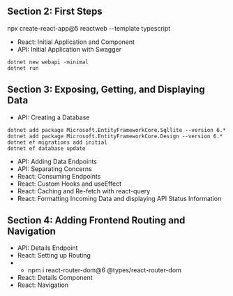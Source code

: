 ## Section 2: First Steps

npx create-react-app@5 reactweb --template typescript
* React: Initial Application and Component
* API: Initial Application with Swagger
```
dotnet new webapi -minimal
dotnet run
```
## Section 3: Exposing, Getting, and Displaying Data
* API: Creating a Database
```
dotnet add package Microsoft.EntityFrameworkCore.Sqllite --version 6.*
dotnet add package Microsoft.EntityFrameworkCore.Design --version 6.*
dotnet ef migrations add initial
dotnet ef database update
```
* API: Adding Data Endpoints
* API: Separating Concerns
* React: Consuming Endpoints
* React: Custom Hooks and useEffect
* React: Caching and Re-fetch with react-query
* React: Formatting Incoming Data and displaying API Status Information
## Section 4: Adding Frontend Routing and Navigation
* API: Details Endpoint
* React: Setting up Routing
* * npm i react-router-dom@6 @types/react-router-dom
* React: Details Component
* React: Navigation